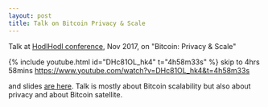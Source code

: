 ```yaml
---
layout: post
title: Talk on Bitcoin Privacy & Scale
---
```


Talk at [HodlHodl conference](https://bh2017.hodlhodl.com/), Nov 2017, on "Bitcoin: Privacy & Scale" 

{% include youtube.html id="DHc81OL_hk4" t="4h58m33s" %} skip to 4hrs 58mins https://www.youtube.com/watch?v=DHc81OL_hk4&t=4h58m33s

and slides [are here]({{site.url}}/files/riga.pdf). Talk is mostly about Bitcoin scalability but also about 
privacy and about Bitcoin satellite.
